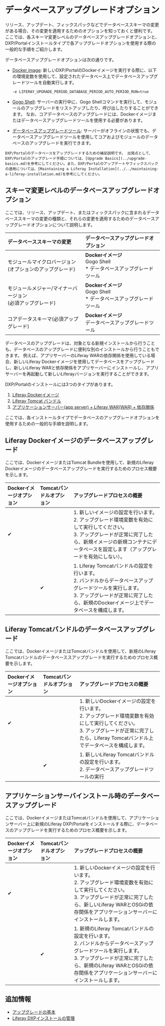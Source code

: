 # データベースアップグレードオプション

リリース、アップデート、フィックスパックなどでデータベーススキーマの変更がある場合、その変更を適用するためのオプションを知っておくと便利です。 ここでは、各スキーマ変更レベルのデータベースアップグレードオプションと、DXP/Portalインストールタイプで各アップグレードオプションを使用する際の一般的な手順をご紹介します。

データベースアップグレードオプションは次の通りです。

* [Docker image](../upgrade-basics/upgrading-via-docker.md): 新しいDXP/PortalのDockerイメージを実行する際に、以下の環境変数を使用して、設定されたデータベース上でデータベースアップグレードツールを自動実行します。

    ```bash
    -e LIFERAY_UPGRADE_PERIOD_DATABASE_PERIOD_AUTO_PERIOD_RUN=true
    ```

* [Gogo Shell](../upgrade-stability-and-performance/upgrading-modules-using-gogo-shell.md): サーバーの実行中に、Gogo Shellコマンドを実行して、モジュールのアップグレードをリストアップしたり、呼び出したりすることができます。 なお、コアデータベースのアップグレードには、Dockerイメージまたはデータベースアップグレードツールを使用する必要があります。

* [データベースアップグレードツール](../upgrade-basics/using-the-database-upgrade-tool.md): サーバーがオフラインの状態でも、データベースアップグレードツールを使用してコアおよびモジュールのデータベースのアップグレードを実行できます。

```{important}
DXP/Portalのデータベースをアップグレードするための補足説明です。 出発点として、DXP/Portalのアップグレード手順については、[Upgrade Basics](../upgrade-basics.md)を参考にしてください。また、DXP/Portalのアップデートやフィックスパックの適用については、[Maintaining a Liferay Installation](../../maintaining-a-liferay-installation.md)を参考にしてください。
```

## スキーマ変更レベルのデータベースアップグレードオプション

ここでは、リリース、アップデート、またはフィックスパックに含まれるデータベーススキーマの変更の種類と、それらの変更を適用するためのデータベースアップグレードオプションについて説明します。

| データベーススキーマの変更                            | データベースアップグレードオプション                                               |
|:---------------------------------------- |:---------------------------------------------------------------- |
| モジュールマイクロバージョン<br>(オプションのアップグレード)  | **Dockerイメージ<br>** Gogo Shell<br> * データベースアップグレードツール |
| モジュールメジャー/マイナーバージョン<br>(必須アップグレード) | **Dockerイメージ<br>** Gogo Shell<br> * データベースアップグレードツール |
| コアデータスキーマ(必須アップグレード)                     | **Dockerイメージ <br>** データベースアップグレードツール                       |

データベースのアップグレードは、対象となる新規インストールから行うことも、データベースのアップグレードに便利な別のインストールから行うこともできます。 例えば、アプリサーバーのLiferay WARの依存関係を使用している場合、新しいLiferay Dockerイメージを使用してデータベースをアップグレードし、新しいLiferay WARと依存関係をアプリサーバーにインストールし、アプリサーバーを再起動して新しいLiferayバージョンを実行することができます。

DXP/Portalのインストールには3つのタイプがあります。

1. [Liferay Dockerイメージ](../../installing-liferay/using-liferay-docker-images.md)
1. [Liferay Tomcat バンドル](../../installing-liferay/installing-a-liferay-tomcat-bundle.md)
1. [アプリケーションサーバー(app server) + Liferay WAR(WAR) + 依存関係](../../installing-liferay/installing-liferay-on-an-application-server/installing-on-tomcat.md)

ここでは、各インストールタイプでデータベースのアップグレードオプションを使用するための一般的な手順を説明します。

## Liferay Dockerイメージのデータベースアップグレード

ここでは、DockerイメージまたはTomcat Bundleを使用して、新規のLiferay Dockerイメージのデータベースアップグレードを実行するためのプロセス概要を示します。

| Dockerイメージオプション | Tomcatバンドルオプション | アップグレードプロセスの概要                                                                                                                      |
|:--------------- |:--------------- |:----------------------------------------------------------------------------------------------------------------------------------- |
| &#10004;        |                 | 1. 新しいイメージの設定を行います。<br>2. アップグレード環境変数を有効にして実行してください。<br>3. アップグレードが正常に完了したら、新規イメージの新規コンテナにデータベースを設定します（アップグレードを有効にしない）。 |
|                 | &#10004;        | 1. Liferay Tomcatバンドルの設定を行います。<br>2. バンドルからデータベースアップグレードツールを実行します。<br>3. アップグレードが正常に完了したら、新規のDockerイメージ上でデータベースを構成します。  |

## Liferay Tomcatバンドルのデータベースアップグレード

ここでは、DockerイメージまたはTomcatバンドルを使用して、新規のLiferay Tomcatバンドルのデータベーススアップグレードを実行するためのプロセス概要を示します。

| Dockerイメージオプション | Tomcatバンドルオプション | アップグレードプロセスの概要                                                                                                                  |
|:--------------- |:--------------- |:------------------------------------------------------------------------------------------------------------------------------- |
| &#10004;        |                 | 1. 新しいDockerイメージの設定を行います。<br>2. アップグレード環境変数を有効にして実行してください。<br>3. アップグレードが正常に完了したら、Liferay Tomcatバンドル上でデータベースを構成します。 |
|                 | &#10004;        | 1. 新しいLiferay Tomcatバンドルの設定を行います。<br>2. データベースアップグレードツールの実行                                                               |

## アプリケーションサーバインストール時のデータベースアップグレード

ここでは、DockerイメージまたはTomcatバンドルを使用して、アプリケーションサーバー上に新規のLiferay DXP/Portalをインストールする際に、データベースのアップグレードを実行するためのプロセス概要を示します。

| Dockerイメージオプション | Tomcatバンドルオプション | アップグレードプロセスの概要                                                                                                                                            |
|:--------------- |:--------------- |:--------------------------------------------------------------------------------------------------------------------------------------------------------- |
| &#10004;        |                 | 1. 新しいDockerイメージの設定を行います。<br>2. アップグレード環境変数を有効にして実行してください。<br>3. アップグレードが正常に完了したら、新しいLiferay WARとOSGiの依存関係をアプリケーションサーバーにインストールします。            |
|                 | &#10004;        | 1. 新規のLiferay Tomcatバンドルの設定を行います。<br>2. バンドルからデータベースアップグレードツールを実行します。<br>3. アップグレードが正常に完了したら、新規のLiferay WARとOSGiの依存関係をアプリケーションサーバーにインストールします。 |

## 追加情報

* [アップグレードの基本](../upgrade-basics.md)
* [Liferay DXPインストールの管理](../../maintaining-a-liferay-installation.md)
